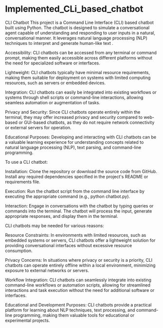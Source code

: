 # Implemented_CLi_based_chatbot
CLI Chatbot This project is a Command Line Interface (CLI) based chatbot built using Python. The chatbot is designed to simulate a conversational agent capable of understanding and responding to user inputs in a natural, conversational manner. It leverages natural language processing (NLP) techniques to interpret and generate human-like text .


Accessibility: CLI chatbots can be accessed from any terminal or command prompt, making them easily accessible across different platforms without the need for specialized software or interfaces.

Lightweight: CLI chatbots typically have minimal resource requirements, making them suitable for deployment on systems with limited computing resources, such as servers or embedded devices.

Integration: CLI chatbots can easily be integrated into existing workflows or systems through shell scripts or command-line interactions, allowing seamless automation or augmentation of tasks.

Privacy and Security: Since CLI chatbots operate entirely within the terminal, they may offer increased privacy and security compared to web-based or GUI-based chatbots, as they do not require network connectivity or external servers for operation.

Educational Purposes: Developing and interacting with CLI chatbots can be a valuable learning experience for understanding concepts related to natural language processing (NLP), text parsing, and command-line programming.

To use a CLI chatbot:

Installation: Clone the repository or download the source code from GitHub. Install any required dependencies specified in the project's README or requirements file.

Execution: Run the chatbot script from the command line interface by executing the appropriate command (e.g., python chatbot.py).

Interaction: Engage in conversations with the chatbot by typing queries or commands into the terminal. The chatbot will process the input, generate appropriate responses, and display them in the terminal.

CLI chatbots may be needed for various reasons:

Resource Constraints: In environments with limited resources, such as embedded systems or servers, CLI chatbots offer a lightweight solution for providing conversational interfaces without excessive resource consumption.

Privacy Concerns: In situations where privacy or security is a priority, CLI chatbots can operate entirely offline within a local environment, minimizing exposure to external networks or servers.

Workflow Integration: CLI chatbots can seamlessly integrate into existing command-line workflows or automation scripts, allowing for streamlined interactions and task execution without the need for additional software or interfaces.

Educational and Development Purposes: CLI chatbots provide a practical platform for learning about NLP techniques, text processing, and command-line programming, making them valuable tools for educational or experimental projects.
